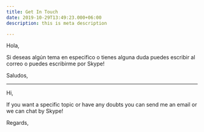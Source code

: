 ```yaml
---
title: Get In Touch
date: 2019-10-29T13:49:23.000+06:00
description: this is meta description

---
```

Hola,

Si deseas algún tema en especifico o tienes alguna duda puedes escribir al correo o puedes escribirme por Skype!

Saludos,

***

  
Hi, 

If you want a specific topic or have any doubts you can send me an email or we can chat by Skype!

Regards,